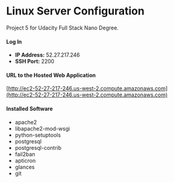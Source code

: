 Linux Server Configuration
======================================

Project 5 for Udacity Full Stack Nano Degree.

#### Log In
- **IP Address:** 52.27.217.246
- **SSH Port:** 2200


#### URL to the Hosted Web Application
[http://ec2-52-27-217-246.us-west-2.compute.amazonaws.com](http://ec2-52-27-217-246.us-west-2.compute.amazonaws.com)

#### Installed Software
- apache2
- libapache2-mod-wsgi
- python-setuptools
- postgresql
- postgresql-contrib
- fail2ban
- apticron
- glances
- git
